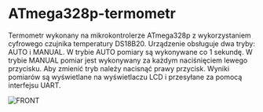# ATmega328p-termometr
Termometr wykonany na mikrokontrolerze ATmega328p z wykorzystaniem cyfrowego czujnika temperatury DS18B20.
Urządzenie obsługuje dwa tryby: AUTO i MANUAL. W trybie AUTO pomiary są wykonywane co 1 sekundę. W trybie MANUAL pomiar jest wykonywany za każdym naciśnięciem lewego przycisku. Aby zmienić tryb należy nacisnąć prawy przycisk. Wyniki pomiarów są wyświetlane na wyświetlaczu LCD i przesyłane za pomocą interfejsu UART. 

<img src="files/front.jpg" alt="FRONT" >
